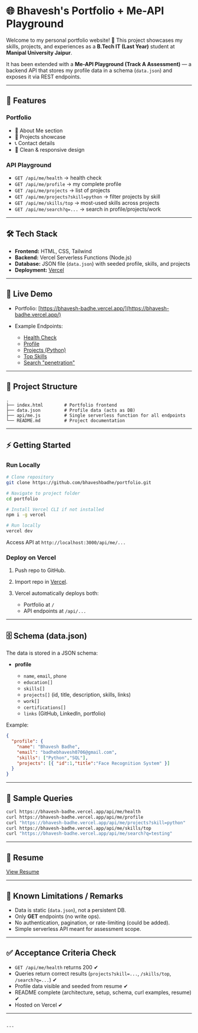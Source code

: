 
# 🌐 Bhavesh's Portfolio + Me-API Playground

Welcome to my personal portfolio website! 🚀
This project showcases my skills, projects, and experiences as a **B.Tech IT (Last Year)** student at **Manipal University Jaipur**.

It has been extended with a **Me-API Playground (Track A Assessment)** — a backend API that stores my profile data in a schema (`data.json`) and exposes it via REST endpoints.

---

## 📌 Features

### Portfolio

* 💼 About Me section
* 📂 Projects showcase
* 📞 Contact details
* 🎨 Clean & responsive design

### API Playground

* `GET /api/me/health` → health check
* `GET /api/me/profile` → my complete profile
* `GET /api/me/projects` → list of projects
* `GET /api/me/projects?skill=python` → filter projects by skill
* `GET /api/me/skills/top` → most-used skills across projects
* `GET /api/me/search?q=...` → search in profile/projects/work

---

## 🛠️ Tech Stack

* **Frontend:** HTML, CSS, Tailwind
* **Backend:** Vercel Serverless Functions (Node.js)
* **Database:** JSON file (`data.json`) with seeded profile, skills, and projects
* **Deployment:** [Vercel](https://vercel.com/)

---

## 🚀 Live Demo

* Portfolio: [https://bhavesh-badhe.vercel.app/](https://bhavesh-badhe.vercel.app/)
* Example Endpoints:

  * [Health Check](https://bhavesh-badhe.vercel.app/api/me/health)
  * [Profile](https://bhavesh-badhe.vercel.app/api/me/profile)
  * [Projects (Python)](https://bhavesh-badhe.vercel.app/api/me/projects?skill=python)
  * [Top Skills](https://bhavesh-badhe.vercel.app/api/me/skills/top)
  * [Search "penetration"](https://bhavesh-badhe.vercel.app/api/me/search?q=penetration)

---

## 📂 Project Structure

```
.
├── index.html        # Portfolio frontend
├── data.json         # Profile data (acts as DB)
├── api/me.js         # Single serverless function for all endpoints
└── README.md         # Project documentation
```

---

## ⚡ Getting Started

### Run Locally

```bash
# Clone repository
git clone https://github.com/bhaveshbadhe/portfolio.git

# Navigate to project folder
cd portfolio

# Install Vercel CLI if not installed
npm i -g vercel

# Run locally
vercel dev
```

Access API at `http://localhost:3000/api/me/...`

### Deploy on Vercel

1. Push repo to GitHub.
2. Import repo in [Vercel](https://vercel.com).
3. Vercel automatically deploys both:

   * Portfolio at `/`
   * API endpoints at `/api/...`

---

## 🗄️ Schema (data.json)

The data is stored in a JSON schema:

* **profile**

  * `name`, `email`, `phone`
  * `education[]`
  * `skills[]`
  * `projects[]` (id, title, description, skills, links)
  * `work[]`
  * `certifications[]`
  * `links` (GitHub, LinkedIn, portfolio)

Example:

```json
{
  "profile": {
    "name": "Bhavesh Badhe",
    "email": "badhebhavesh0706@gmail.com",
    "skills": ["Python","SQL"],
    "projects": [{ "id":1,"title":"Face Recognition System" }]
  }
}
```

---

## 🧪 Sample Queries

```bash
curl https://bhavesh-badhe.vercel.app/api/me/health
curl https://bhavesh-badhe.vercel.app/api/me/profile
curl "https://bhavesh-badhe.vercel.app/api/me/projects?skill=python"
curl https://bhavesh-badhe.vercel.app/api/me/skills/top
curl "https://bhavesh-badhe.vercel.app/api/me/search?q=testing"
```

---

## 📄 Resume

[View Resume](https://drive.google.com/file/d/1C2QCXDRncuN3_gQ1IHhy-3NbbBTbP17k/view?usp=sharing)

---

## 📝 Known Limitations / Remarks

* Data is static (`data.json`), not a persistent DB.
* Only **GET** endpoints (no write ops).
* No authentication, pagination, or rate-limiting (could be added).
* Simple serverless API meant for assessment scope.

---

## ✅ Acceptance Criteria Check

* `GET /api/me/health` returns 200 ✔
* Queries return correct results (`projects?skill=...`, `/skills/top`, `/search?q=...`) ✔
* Profile data visible and seeded from resume ✔
* README complete (architecture, setup, schema, curl examples, resume) ✔
* Hosted on Vercel ✔

---

```

---

